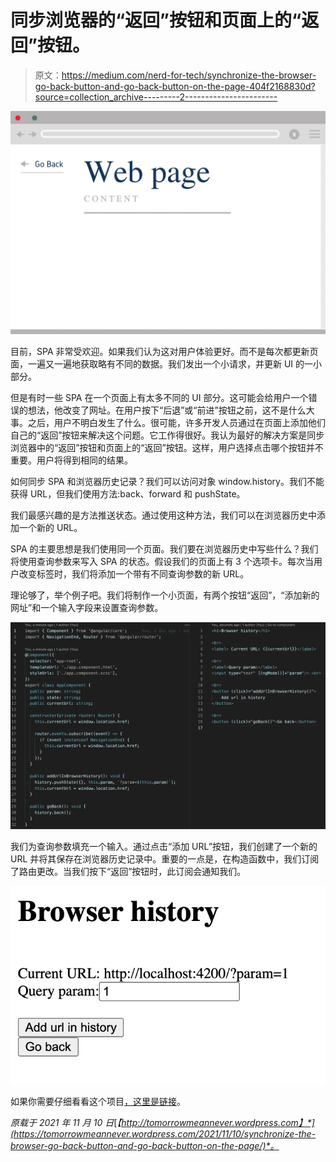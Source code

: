 # 同步浏览器的“返回”按钮和页面上的“返回”按钮。

> 原文：<https://medium.com/nerd-for-tech/synchronize-the-browser-go-back-button-and-go-back-button-on-the-page-404f2168830d?source=collection_archive---------2----------------------->

![](img/09550567e90c24464360c50359988110.png)

目前，SPA 非常受欢迎。如果我们认为这对用户体验更好。而不是每次都更新页面，一遍又一遍地获取略有不同的数据。我们发出一个小请求，并更新 UI 的一小部分。

但是有时一些 SPA 在一个页面上有太多不同的 UI 部分。这可能会给用户一个错误的想法，他改变了网址。在用户按下“后退”或“前进”按钮之前，这不是什么大事。之后，用户不明白发生了什么。很可能，许多开发人员通过在页面上添加他们自己的“返回”按钮来解决这个问题。它工作得很好。我认为最好的解决方案是同步浏览器中的“返回”按钮和页面上的“返回”按钮。这样，用户选择点击哪个按钮并不重要。用户将得到相同的结果。

如何同步 SPA 和浏览器历史记录？我们可以访问对象 window.history。我们不能获得 URL，但我们使用方法:back、forward 和 pushState。

我们最感兴趣的是方法推送状态。通过使用这种方法，我们可以在浏览器历史中添加一个新的 URL。

SPA 的主要思想是我们使用同一个页面。我们要在浏览器历史中写些什么？我们将使用查询参数来写入 SPA 的状态。假设我们的页面上有 3 个选项卡。每次当用户改变标签时，我们将添加一个带有不同查询参数的新 URL。

理论够了，举个例子吧。我们将制作一个小页面，有两个按钮“返回”，“添加新的网址”和一个输入字段来设置查询参数。

![](img/739f704696a0b05d41fe663b0ecb9a3f.png)

我们为查询参数填充一个输入。通过点击“添加 URL”按钮，我们创建了一个新的 URL 并将其保存在浏览器历史记录中。重要的一点是，在构造函数中，我们订阅了路由更改。当我们按下“返回”按钮时，此订阅会通知我们。

![](img/c5081b6188555ff86169aa3ff142d28f.png)

如果你需要仔细看看这个项目[，这里是链接](https://github.com/8Tesla8/browser-history)。

*原载于 2021 年 11 月 10 日*[*【http://tomorrowmeannever.wordpress.com】*](https://tomorrowmeannever.wordpress.com/2021/11/10/synchronize-the-browser-go-back-button-and-go-back-button-on-the-page/)*。*